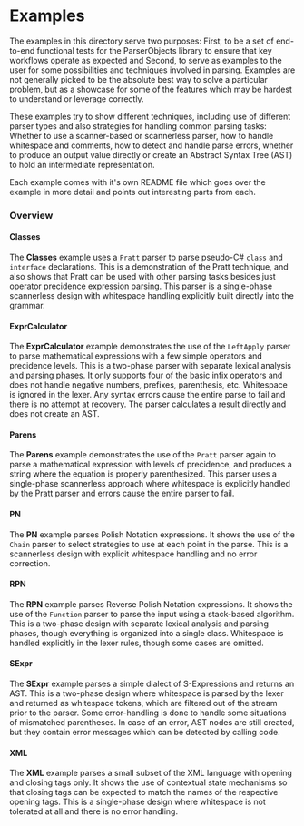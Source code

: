 ﻿# Examples

The examples in this directory serve two purposes: First, to be a set of end-to-end functional tests for the ParserObjects library to ensure that key workflows operate as expected and Second, to serve as examples to the user for some possibilities and techniques involved in parsing. Examples are not generally picked to be the absolute best way to solve a particular problem, but as a showcase for some of the features which may be hardest to understand or leverage correctly.

These examples try to show different techniques, including use of different parser types and also strategies for handling common parsing tasks: Whether to use a scanner-based or scannerless parser, how to handle whitespace and comments, how to detect and handle parse errors, whether to produce an output value directly or create an Abstract Syntax Tree (AST) to hold an intermediate representation. 

Each example comes with it's own README file which goes over the example in more detail and points out interesting parts from each.

### Overview

#### Classes

The **Classes** example uses a `Pratt` parser to parse pseudo-C# `class` and `interface` declarations. This is a demonstration of the Pratt technique, and also shows that Pratt can be used with other parsing tasks besides just operator precidence expression parsing. This parser is a single-phase scannerless design with whitespace handling explicitly built directly into the grammar.

#### ExprCalculator 

The **ExprCalculator** example demonstrates the use of the `LeftApply` parser to parse mathematical expressions with a few simple operators and precidence levels. This is a two-phase parser with separate lexical analysis and parsing phases. It only supports four of the basic infix operators and does not handle negative numbers, prefixes, parenthesis, etc. Whitespace is ignored in the lexer. Any syntax errors cause the entire parse to fail and there is no attempt at recovery. The parser calculates a result directly and does not create an AST.

#### Parens

The **Parens** example demonstrates the use of the `Pratt` parser again to parse a mathematical expression with levels of precidence, and produces a string where the equation is properly parenthesized. This parser uses a single-phase scannerless approach where whitespace is explicitly handled by the Pratt parser and errors cause the entire parser to fail. 

#### PN

The **PN** example parses Polish Notation expressions. It shows the use of the `Chain` parser to select strategies to use at each point in the parse. This is a scannerless design with explicit whitespace handling and no error correction.

#### RPN

The **RPN** example parses Reverse Polish Notation expressions. It shows the use of the `Function` parser to parse the input using a stack-based algorithm. This is a two-phase design with separate lexical analysis and parsing phases, though everything is organized into a single class. Whitespace is handled explicitly in the lexer rules, though some cases are omitted.

#### SExpr

The **SExpr** example parses a simple dialect of S-Expressions and returns an AST. This is a two-phase design where whitespace is parsed by the lexer and returned as whitespace tokens, which are filtered out of the stream prior to the parser. Some error-handling is done to handle some situations of mismatched parentheses. In case of an error, AST nodes are still created, but they contain error messages which can be detected by calling code.

#### XML

The **XML** example parses a small subset of the XML language with opening and closing tags only. It shows the use of contextual state mechanisms so that closing tags can be expected to match the names of the respective opening tags. This is a single-phase design where whitespace is not tolerated at all and there is no error handling.